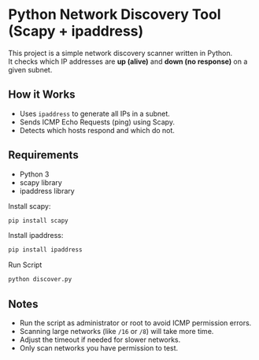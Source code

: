 # Python Network Discovery Tool (Scapy + ipaddress)

This project is a simple network discovery scanner written in Python.  
It checks which IP addresses are **up (alive)** and **down (no response)** on a given subnet.

## How it Works

- Uses `ipaddress` to generate all IPs in a subnet.
- Sends ICMP Echo Requests (ping) using Scapy.
- Detects which hosts respond and which do not.

## Requirements

- Python 3
- scapy library
- ipaddress library

Install scapy:

```bash
pip install scapy
```

Install ipaddress:

```bash
pip install ipaddress
```
Run Script

```bash
python discover.py
```

## Notes

- Run the script as administrator or root to avoid ICMP permission errors.
- Scanning large networks (like `/16` or `/8`) will take more time.
- Adjust the timeout if needed for slower networks.
- Only scan networks you have permission to test.